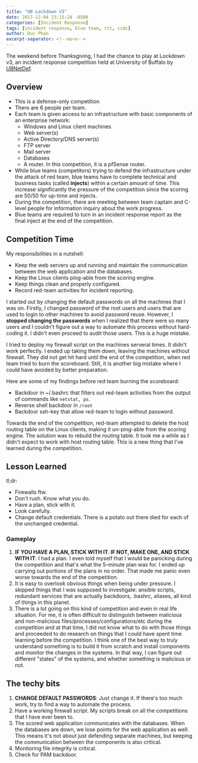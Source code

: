 ```yaml
---
title: "UB Lockdown V3"
date: 2017-12-04 23:15:24 -0500
categories: [Incident Response]
tags: [incident response, blue team, rit, ccdc]
author: Duc Phan
excerpt-separator: <!--more-->
---
```


The weekend before Thanksgiving, I had the chance to play at Lockdown v3, an incident response competition held at University of Buffalo by [UBNetDef](https://lockdown.ubnetdef.org).

<!--more-->

## Overview
- This is a defense-only competition
- There are 6 people per team.
- Each team is given access to an infrastructure with basic components of an enterprise network:
  + Windows and Linux client machines
  + Web server(s)
  + Active Directory/DNS server(s)
  + FTP server
  + Mail server
  + Databases
  + A router. In this competition, it is a pfSense router.
- While blue teams (competitors) trying to defend the infrastructure under the attack of red team, blue teams have to complete technical and business tasks (called **injects**) within a certain amount of time. This increase significantly the pressure of the competition since the scoring are 50/50 for up-time and injects.
- During the competition, there are meeting between team captain and C-level people for information inquiry about the work progress.
- Blue teams are required to turn in an incident response report as the final inject at the end of the competition.

## Competition Time

My responsibilities in a nutshell:

- Keep the web servers up and running and maintain the communication between the web application and the databases.
- Keep the Linux clients ping-able from the scoring engine.
- Keep things clean and properly configured.
- Record red-team activities for incident reporting.

I started out by changing the default passwords on all the machines that I was on. Firstly, I changed password of the root users and users that are used to login to other machines to avoid password reuse. However, I **stopped changing the passwords** when I realized that there were so many users and I couldn't figure out a way to automate this process without hard-coding it. I didn't even proceed to audit those users. This is a huge mistake.

I tried to deploy my firewall script on the machines serveral times. It didn't work perfectly. I ended up taking them down, leaving the machines without firewall. They did not get hit hard until the end of the competition, when red team tried to burn the scoreboard. Still, it is another big mistake where I could have avoided by better preparation.

Here are some of my findings before red team burning the scoreboard:

- Backdoor in ~/.bashrc that filters out red-team activities from the output of commands like `netstat, ps`.
- Reverse shell backdoor in `/root`
- Backdoor ssh-key that allow red-team to login without password.

Towards the end of the competition, red-team attempted to delete the host routing table on the Linux clients, making it un-ping-able from the scoring engine. The solution was to rebuild the routing table. It took me a while as I didn't expect to work with host routing table. This is a new thing that I've learned during the competition.

## Lesson Learned

tl;dr:

- Firewalls ftw.
- Don't rush. Know what you do.
- Have a plan, stick with it.
- Look carefully.
- Change default credentials. There is a potato out there died for each of the unchanged credential.


### Gameplay

1. **IF YOU HAVE A PLAN, STICK WITH IT. IF NOT, MAKE ONE, AND STICK WITH IT**: I had a plan. I even told myself that I would be panicking during the competition and that's what the 5-minute plan was for. I ended up carrying out portions of the plans in no order. That made me panic even worse towards the end of the competition.
2. It is easy to overlook obvious things when being under pressure. I skipped things that I was supposed to investigate: ansible scripts, redundant services that are actually backdoors, .bashrc, aliases, all kind of things in this planet.
3. There is a lot going on this kind of competition and even in real life situation. For me, it is often difficult to distinguish between malicious and non-malicious files/processes/configurations/etc during the competition and at that time, I did not know what to do with those things and proceeded to do research on things that I could have spent time learning before the competition. I think one of the best way to truly understand something is to build it from scratch and install components and monitor the changes in the systems. In that way, I can figure out different "states" of the systems, and whether something is malicious or not.

## The techy bits

1. **CHANGE DEFAULT PASSWORDS**: Just change it. If there's too much work, try to find a way to automate the process.
2. Have a working firewall script. My scripts break on all the competitions that I have ever been to.
3. The scored web application communicates with the databases. When the databases are down, we lose points for the web application as well. This means it's not about just defending separate machines, but keeping the communication between the components is also critical.
4. Monitoring file integrity is critical.
5. Check for PAM backdoor.
